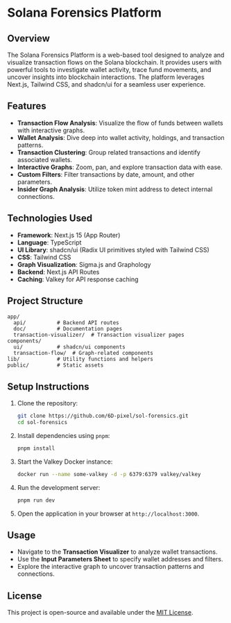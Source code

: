 # Solana Forensics Platform

## Overview

The Solana Forensics Platform is a web-based tool designed to analyze and visualize transaction flows on the Solana blockchain. It provides users with powerful tools to investigate wallet activity, trace fund movements, and uncover insights into blockchain interactions. The platform leverages Next.js, Tailwind CSS, and shadcn/ui for a seamless user experience.

## Features

- **Transaction Flow Analysis**: Visualize the flow of funds between wallets with interactive graphs.
- **Wallet Analysis**: Dive deep into wallet activity, holdings, and transaction patterns.
- **Transaction Clustering**: Group related transactions and identify associated wallets.
- **Interactive Graphs**: Zoom, pan, and explore transaction data with ease.
- **Custom Filters**: Filter transactions by date, amount, and other parameters.
- **Insider Graph Analysis**: Utilize token mint address to detect internal connections.

## Technologies Used

- **Framework**: Next.js 15 (App Router)
- **Language**: TypeScript
- **UI Library**: shadcn/ui (Radix UI primitives styled with Tailwind CSS)
- **CSS**: Tailwind CSS
- **Graph Visualization**: Sigma.js and Graphology
- **Backend**: Next.js API Routes
- **Caching**: Valkey for API response caching

## Project Structure

```
app/
  api/          # Backend API routes
  doc/          # Documentation pages
  transaction-visualizer/  # Transaction visualizer pages
components/
  ui/           # shadcn/ui components
  transaction-flow/  # Graph-related components
lib/            # Utility functions and helpers
public/         # Static assets
```

## Setup Instructions

1. Clone the repository:

   ```bash
   git clone https://github.com/6D-pixel/sol-forensics.git
   cd sol-forensics
   ```

2. Install dependencies using `pnpm`:

   ```bash
   pnpm install
   ```

3. Start the Valkey Docker instance:

   ```bash
   docker run --name some-valkey -d -p 6379:6379 valkey/valkey
   ```

4. Run the development server:

   ```bash
   pnpm run dev
   ```

5. Open the application in your browser at `http://localhost:3000`.

## Usage

- Navigate to the **Transaction Visualizer** to analyze wallet transactions.
- Use the **Input Parameters Sheet** to specify wallet addresses and filters.
- Explore the interactive graph to uncover transaction patterns and connections.

## License

This project is open-source and available under the [MIT License](LICENSE).
